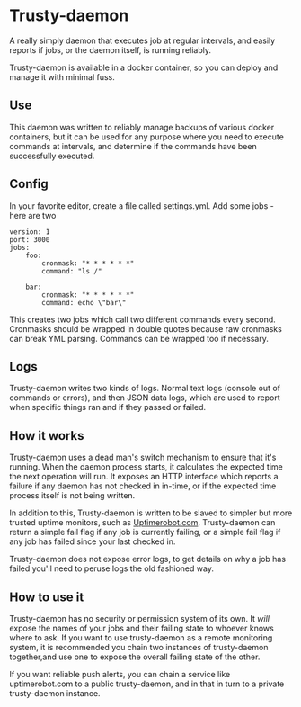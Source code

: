 # Trusty-daemon

A really simply daemon that executes job at regular intervals, and easily reports if jobs, or the daemon itself, is running reliably.

Trusty-daemon is available in a docker container, so you can deploy and manage it with minimal fuss.

## Use

This daemon was written to reliably manage backups of various docker containers, but it can be used for any purpose where you need to execute commands at intervals, and determine if the commands have been successfully executed.

## Config

In your favorite editor, create a file called settings.yml. Add some jobs - here are two

    version: 1
    port: 3000
    jobs:
        foo:
            cronmask: "* * * * * *"
            command: "ls /"

        bar:
            cronmask: "* * * * * *"
            command: echo \"bar\" 

This creates two jobs which call two different commands every second. Cronmasks should be wrapped in double quotes because raw cronmasks can break YML parsing. Commands can be wrapped too if necessary.

## Logs

Trusty-daemon writes two kinds of logs. Normal text logs (console out of commands or errors), and then JSON data logs, which are used to report when specific things ran and if they passed or failed.

## How it works

Trusty-daemon uses a dead man's switch mechanism to ensure that it's running. When the daemon process starts, it calculates the expected time the next operation will run. It exposes an HTTP interface which reports a failure if any daemon has not checked in in-time, or if the expected time process itself is not being written.

In addition to this, Trusty-daemon is written to be slaved to simpler but more trusted uptime monitors, such as [Uptimerobot.com](https://uptimerobot.com). Trusty-daemon can return a simple fail flag if any job is currently failing, or a simple fail flag if any job has failed since your last checked in.

Trusty-daemon does not expose error logs, to get details on why a job has failed you'll need to peruse logs the old fashioned way.

## How to use it

Trusty-daemon has no security or permission system of its own. It _will_ expose the names of your jobs and their failing state to whoever knows where to ask. If you want to use trusty-daemon as a remote monitoring system, it is recommended you chain two instances of trusty-daemon together,and use one to expose the overall failing state of the other. 

If you want reliable push alerts, you can chain a service like uptimerobot.com to a public trusty-daemon, and in that in turn to a private trusty-daemon instance.